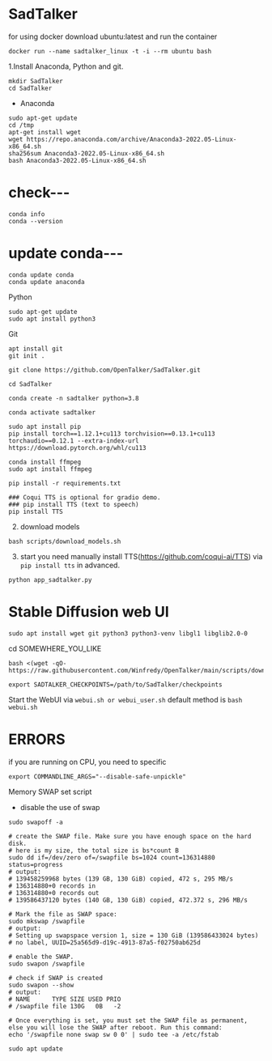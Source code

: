 # SadTalker

for using docker download ubuntu:latest and run the container
```
docker run --name sadtalker_linux -t -i --rm ubuntu bash
```

1.Install Anaconda, Python and git.
```
mkdir SadTalker
cd SadTalker 
```
- Anaconda
```
sudo apt-get update
cd /tmp
apt-get install wget
wget https://repo.anaconda.com/archive/Anaconda3-2022.05-Linux-x86_64.sh
sha256sum Anaconda3-2022.05-Linux-x86_64.sh
bash Anaconda3-2022.05-Linux-x86_64.sh
```
# check---
```
conda info
conda --version
```
# update conda---
```
conda update conda
conda update anaconda
```

Python
```
sudo apt-get update
sudo apt install python3
```

Git
```
apt install git
git init .
```

```
git clone https://github.com/OpenTalker/SadTalker.git

cd SadTalker 

conda create -n sadtalker python=3.8

conda activate sadtalker

sudo apt install pip
pip install torch==1.12.1+cu113 torchvision==0.13.1+cu113 torchaudio==0.12.1 --extra-index-url https://download.pytorch.org/whl/cu113

conda install ffmpeg
sudo apt install ffmpeg

pip install -r requirements.txt

### Coqui TTS is optional for gradio demo. 
### pip install TTS (text to speech)
pip install TTS

```

2. download models
```
bash scripts/download_models.sh
```

3. start
you need manually install TTS(https://github.com/coqui-ai/TTS) via `pip install tts` in advanced.
```
python app_sadtalker.py
```

# Stable Diffusion web UI
```
sudo apt install wget git python3 python3-venv libgl1 libglib2.0-0
```
cd SOMEWHERE_YOU_LIKE
```
bash <(wget -qO- https://raw.githubusercontent.com/Winfredy/OpenTalker/main/scripts/download_models.sh)

export SADTALKER_CHECKPOINTS=/path/to/SadTalker/checkpoints
```

Start the WebUI via ```webui.sh or webui_user.sh```
default method is ```bash webui.sh```


# ERRORS

if you are running on CPU, you need to specific
```
export COMMANDLINE_ARGS="--disable-safe-unpickle"
```


Memory SWAP set script
- disable the use of swap
```
sudo swapoff -a

# create the SWAP file. Make sure you have enough space on the hard disk.
# here is my size, the total size is bs*count B
sudo dd if=/dev/zero of=/swapfile bs=1024 count=136314880 status=progress
# output:
# 139458259968 bytes (139 GB, 130 GiB) copied, 472 s, 295 MB/s
# 136314880+0 records in
# 136314880+0 records out
# 139586437120 bytes (140 GB, 130 GiB) copied, 472.372 s, 296 MB/s

# Mark the file as SWAP space:
sudo mkswap /swapfile
# output:
# Setting up swapspace version 1, size = 130 GiB (139586433024 bytes)
# no label, UUID=25a565d9-d19c-4913-87a5-f02750ab625d

# enable the SWAP.
sudo swapon /swapfile

# check if SWAP is created
sudo swapon --show
# output:
# NAME      TYPE SIZE USED PRIO
# /swapfile file 130G   0B   -2

# Once everything is set, you must set the SWAP file as permanent, else you will lose the SWAP after reboot. Run this command:
echo '/swapfile none swap sw 0 0' | sudo tee -a /etc/fstab
```

```
sudo apt update
```
